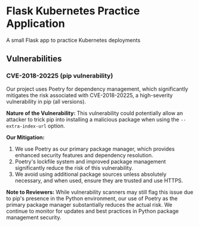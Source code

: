 # Flask Kubernetes Practice Application

A small Flask app to practice Kubernetes deployments

## Vulnerabilities

### CVE-2018-20225 (pip vulnerability)

Our project uses Poetry for dependency management, which significantly mitigates the risk associated with CVE-2018-20225, a high-severity vulnerability in pip (all versions).

**Nature of the Vulnerability:**
This vulnerability could potentially allow an attacker to trick pip into installing a malicious package when using the `--extra-index-url` option.

**Our Mitigation:**

1. We use Poetry as our primary package manager, which provides enhanced security features and dependency resolution.
2. Poetry's lockfile system and improved package management significantly reduce the risk of this vulnerability.
3. We avoid using additional package sources unless absolutely necessary, and when used, ensure they are trusted and use HTTPS.

**Note to Reviewers:**
While vulnerability scanners may still flag this issue due to pip's presence in the Python environment, our use of Poetry as the primary package manager substantially reduces the actual risk. We continue to monitor for updates and best practices in Python package management security.
